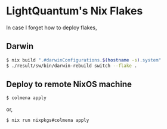 # LightQuantum's Nix Flakes

In case I forget how to deploy flakes,

## Darwin

```bash
$ nix build ".#darwinConfigurations.$(hostname -s).system"
$ ./result/sw/bin/darwin-rebuild switch --flake .
```

## Deploy to remote NixOS machine

```bash
$ colmena apply
```

or,

```bash
$ nix run nixpkgs#colmena apply
```